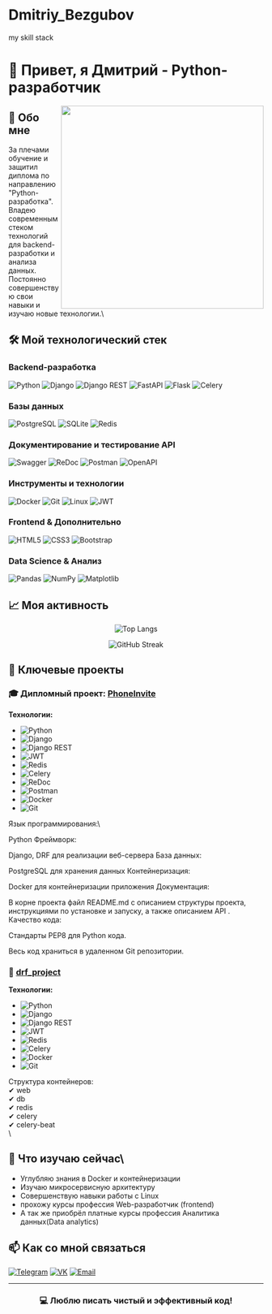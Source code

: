 # Dmitriy_Bezgubov
my skill stack

# 👋 Привет, я Дмитрий - Python-разработчик

<img align="right" width="400" src="https://github-readme-stats.vercel.app/api?username=Lazarus-Phoenix&show_icons=true&theme=radical" />

## 🚀 Обо мне

 За плечами обучение и защитил диплома по направлению "Python-разработка". \
 Владею современным стеком технологий для backend-разработки и анализа данных. \
 Постоянно совершенствую свои навыки и изучаю новые технологии.\

## 🛠 Мой технологический стек

### **Backend-разработка**
![Python](https://img.shields.io/badge/Python-3776AB?style=for-the-badge&logo=python&logoColor=white)
![Django](https://img.shields.io/badge/Django-092E20?style=for-the-badge&logo=django&logoColor=white)
![Django REST](https://img.shields.io/badge/Django_REST-ff1709?style=for-the-badge&logo=django&logoColor=white)
![FastAPI](https://img.shields.io/badge/FastAPI-009688?style=for-the-badge&logo=fastapi&logoColor=white)
![Flask](https://img.shields.io/badge/Flask-000000?style=for-the-badge&logo=flask&logoColor=white)
![Celery](https://img.shields.io/badge/Celery-37814A?style=for-the-badge&logo=celery&logoColor=white)

### **Базы данных**
![PostgreSQL](https://img.shields.io/badge/PostgreSQL-316192?style=for-the-badge&logo=postgresql&logoColor=white)
![SQLite](https://img.shields.io/badge/SQLite-07405E?style=for-the-badge&logo=sqlite&logoColor=white)
![Redis](https://img.shields.io/badge/Redis-DC382D?style=for-the-badge&logo=redis&logoColor=white)

### **Документирование и тестирование API**
![Swagger](https://img.shields.io/badge/Swagger-85EA2D?style=for-the-badge&logo=swagger&logoColor=black)
![ReDoc](https://img.shields.io/badge/ReDoc-2A2A2A?style=for-the-badge)
![Postman](https://img.shields.io/badge/Postman-FF6C37?style=for-the-badge&logo=postman&logoColor=white)
![OpenAPI](https://img.shields.io/badge/OpenAPI-6BA539?style=for-the-badge&logo=openapi&logoColor=white)

### **Инструменты и технологии**
![Docker](https://img.shields.io/badge/Docker-2496ED?style=for-the-badge&logo=docker&logoColor=white)
![Git](https://img.shields.io/badge/Git-F05032?style=for-the-badge&logo=git&logoColor=white)
![Linux](https://img.shields.io/badge/Linux_Mint-87CF3E?style=for-the-badge&logo=linux-mint&logoColor=white)
![JWT](https://img.shields.io/badge/JWT-000000?style=for-the-badge&logo=json-web-tokens&logoColor=white)

### **Frontend & Дополнительно**
![HTML5](https://img.shields.io/badge/HTML5-E34F26?style=for-the-badge&logo=html5&logoColor=white)
![CSS3](https://img.shields.io/badge/CSS3-1572B6?style=for-the-badge&logo=css3&logoColor=white)
![Bootstrap](https://img.shields.io/badge/Bootstrap-7952B3?style=for-the-badge&logo=bootstrap&logoColor=white)

### **Data Science & Анализ**
![Pandas](https://img.shields.io/badge/Pandas-150458?style=for-the-badge&logo=pandas&logoColor=white)
![NumPy](https://img.shields.io/badge/NumPy-013243?style=for-the-badge&logo=numpy&logoColor=white)
![Matplotlib](https://img.shields.io/badge/Matplotlib-11557c?style=for-the-badge&logo=python&logoColor=white)

## 📈 Моя активность

<div align="center">
  
![Top Langs](https://github-readme-stats.vercel.app/api/top-langs/?username=Lazarus-Phoenix&layout=compact&theme=radical)

![GitHub Streak](https://github-readme-streak-stats.herokuapp.com/?user=Lazarus-Phoenix&theme=radical)

</div>

## 💼 Ключевые проекты

### 🎓 Дипломный проект: [PhoneInvite](https://github.com/Lazarus-Phoenix/PhoneInvite/tree/develop)
**Технологии:**
* ![Python](https://img.shields.io/badge/Python-3776AB?style=for-the-badge&logo=python&logoColor=white)
* ![Django](https://img.shields.io/badge/Django-092E20?style=for-the-badge&logo=django&logoColor=white)
* ![Django REST](https://img.shields.io/badge/Django_REST-ff1709?style=for-the-badge&logo=django&logoColor=white)
* ![JWT](https://img.shields.io/badge/JWT-000000?style=for-the-badge&logo=json-web-tokens&logoColor=white)
* ![Redis](https://img.shields.io/badge/Redis-DC382D?style=for-the-badge&logo=redis&logoColor=white)
* ![Celery](https://img.shields.io/badge/Celery-37814A?style=for-the-badge&logo=celery&logoColor=white)
* ![ReDoc](https://img.shields.io/badge/ReDoc-2A2A2A?style=for-the-badge)
* ![Postman](https://img.shields.io/badge/Postman-FF6C37?style=for-the-badge&logo=postman&logoColor=white)
* ![Docker](https://img.shields.io/badge/Docker-2496ED?style=for-the-badge&logo=docker&logoColor=white)
* ![Git](https://img.shields.io/badge/Git-F05032?style=for-the-badge&logo=git&logoColor=white)

Язык программирования:\

Python
Фреймворк:

Django, DRF для реализации веб-сервера
База данных:

PostgreSQL для хранения данных
Контейнеризация:

Docker для контейнеризации приложения
Документация:

В корне проекта файл README.md с описанием структуры проекта, инструкциями по установке и запуску, а также описанием API .
Качество кода:

Стандарты PEP8 для Python кода.

Весь код храниться в удаленном Git репозитории.

### 🔧 [drf_project](https://github.com/Lazarus-Phoenix/drf_project/tree/feature1)
**Технологии:**
* ![Python](https://img.shields.io/badge/Python-3776AB?style=for-the-badge&logo=python&logoColor=white)
* ![Django](https://img.shields.io/badge/Django-092E20?style=for-the-badge&logo=django&logoColor=white)
* ![Django REST](https://img.shields.io/badge/Django_REST-ff1709?style=for-the-badge&logo=django&logoColor=white)
* ![JWT](https://img.shields.io/badge/JWT-000000?style=for-the-badge&logo=json-web-tokens&logoColor=white)
* ![Redis](https://img.shields.io/badge/Redis-DC382D?style=for-the-badge&logo=redis&logoColor=white)
* ![Celery](https://img.shields.io/badge/Celery-37814A?style=for-the-badge&logo=celery&logoColor=white)
* ![Docker](https://img.shields.io/badge/Docker-2496ED?style=for-the-badge&logo=docker&logoColor=white)
* ![Git](https://img.shields.io/badge/Git-F05032?style=for-the-badge&logo=git&logoColor=white)

Структура контейнеров:\
✔ web\
✔ db\
✔ redis\
✔ celery\
✔ celery-beat\
\
## 🌱 Что изучаю сейчас\

- Углубляю знания в Docker и контейнеризации
- Изучаю микросервисную архитектуру
- Совершенствую навыки работы с Linux
- прохожу курсы профессия Web-разработчик (frontend)
- А так же приобрёл платные курсы  профессия Аналитика данных(Data analytics)

## 📫 Как со мной связаться

[![Telegram](https://img.shields.io/badge/Telegram-2CA5E0?style=for-the-badge&logo=telegram&logoColor=white)]([https://t.me/your_username](https://t.me/Dmitriy_Bezgubov))
[![VK](https://img.shields.io/badge/VK-0077FF?style=for-the-badge&logo=vk&logoColor=white)](https://[vk.com/your_profile](https://vk.com/dmitriy_iwanovich))
[![Email](https://img.shields.io/badge/Email-D14836?style=for-the-badge&logo=gmail&logoColor=white)](mailto:dmitrij-bezgubov@yandex.ru)

---

<div align="center">
  
### 💻 Люблю писать чистый и эффективный код!
  
</div>
